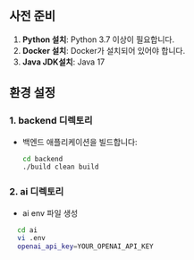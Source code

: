 ## 사전 준비

1. **Python 설치**: Python 3.7 이상이 필요합니다.
2. **Docker 설치**: Docker가 설치되어 있어야 합니다.
3. **Java JDK설치**: Java 17

## 환경 설정

### 1. backend 디렉토리
- 백엔드 애플리케이션을 빌드합니다:
  ```bash
  cd backend
  ./build clean build

### 2. ai 디렉토리
- ai env 파일 생성
```bash
  cd ai
  vi .env
  openai_api_key=YOUR_OPENAI_API_KEY
